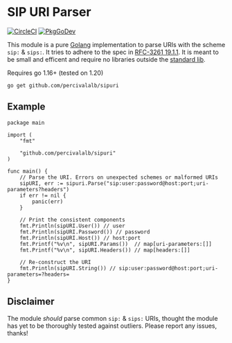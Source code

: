 # SIP URI Parser

[![CircleCI](https://circleci.com/gh/percivalalb/sipuri.svg?style=svg)](https://circleci.com/gh/percivalalb/sipuri)
[![PkgGoDev](https://pkg.go.dev/badge/github.com/percivalalb/sipuri)](https://pkg.go.dev/github.com/percivalalb/sipuri)

This module is a pure [Golang](https://go.dev/) implementation to parse URIs with the scheme `sip:` & `sips:`. It tries to adhere to the spec in [RFC-3261 19.1.1](https://www.rfc-editor.org/rfc/rfc3261#section-19.1.1). It is meant to be small and efficent and require no libraries outside the [standard lib](https://pkg.go.dev/std).

Requires go 1.16+ (tested on 1.20)

```console
go get github.com/percivalalb/sipuri
```

## Example

```golang
package main

import (
    "fmt"

    "github.com/percivalalb/sipuri"
)

func main() {
    // Parse the URI. Errors on unexpected schemes or malformed URIs
    sipURI, err := sipuri.Parse("sip:user:password@host:port;uri-parameters?headers")
	if err != nil {
		panic(err)
	}

	// Print the consistent components
    fmt.Println(sipURI.User()) // user
    fmt.Println(sipURI.Password()) // password
    fmt.Println(sipURI.Host()) // host:port
    fmt.Printf("%v\n", sipURI.Params())  // map[uri-parameters:[]]
    fmt.Printf("%v\n", sipURI.Headers()) // map[headers:[]]

    // Re-construct the URI
    fmt.Println(sipURI.String()) // sip:user:password@host:port;uri-parameters=?headers=
}
```

## Disclaimer

The module *should* parse common `sip:` & `sips:` URIs, thought the module has yet to be thoroughly tested against outliers. Please report any issues, thanks!

